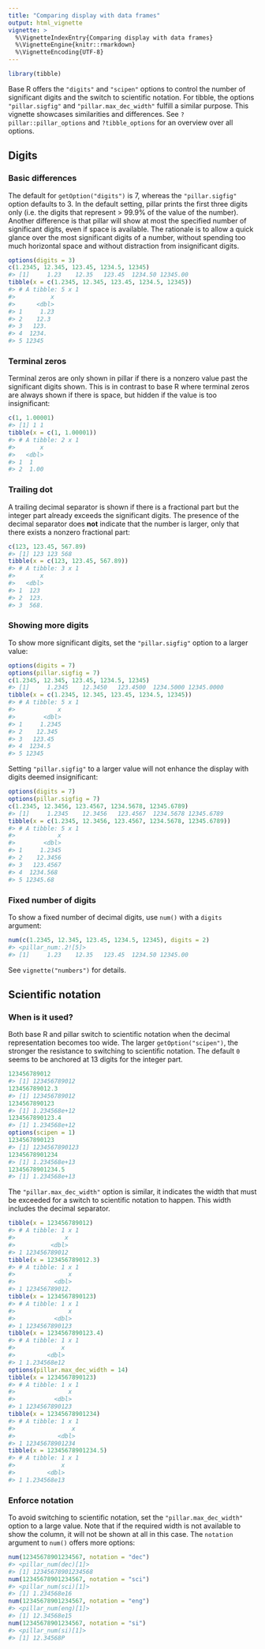```yaml
---
title: "Comparing display with data frames"
output: html_vignette
vignette: >
  %\VignetteIndexEntry{Comparing display with data frames}
  %\VignetteEngine{knitr::rmarkdown}
  %\VignetteEncoding{UTF-8}
---
```





```r
library(tibble)
```

Base R offers the `"digits"` and `"scipen"` options to control the number of significant digits and the switch to scientific notation.
For tibble, the options `"pillar.sigfig"` and `"pillar.max_dec_width"` fulfill a similar purpose.
This vignette showcases similarities and differences.
See `?pillar::pillar_options` and `?tibble_options` for an overview over all options.

## Digits

### Basic differences

The default for `getOption("digits")` is 7, whereas the `"pillar.sigfig"` option defaults to 3.
In the default setting, pillar prints the first three digits only (i.e. the digits that represent > 99.9% of the value of the number).
Another difference is that pillar will show at most the specified number of significant digits, even if space is available.
The rationale is to allow a quick glance over the most significant digits of a number, without spending too much horizontal space and without distraction from insignificant digits.


```r
options(digits = 3)
c(1.2345, 12.345, 123.45, 1234.5, 12345)
#> [1]     1.23    12.35   123.45  1234.50 12345.00
tibble(x = c(1.2345, 12.345, 123.45, 1234.5, 12345))
#> # A tibble: 5 x 1
#>          x
#>      <dbl>
#> 1     1.23
#> 2    12.3 
#> 3   123.  
#> 4  1234.  
#> 5 12345
```

### Terminal zeros

Terminal zeros are only shown in pillar if there is a nonzero value past the significant digits shown.
This is in contrast to base R where terminal zeros are always shown if there is space, but hidden if the value is too insignificant:


```r
c(1, 1.00001)
#> [1] 1 1
tibble(x = c(1, 1.00001))
#> # A tibble: 2 x 1
#>       x
#>   <dbl>
#> 1  1   
#> 2  1.00
```

### Trailing dot

A trailing decimal separator is shown if there is a fractional part but the integer part already exceeds the significant digits.
The presence of the decimal separator does **not** indicate that the number is larger, only that there exists a nonzero fractional part:


```r
c(123, 123.45, 567.89)
#> [1] 123 123 568
tibble(x = c(123, 123.45, 567.89))
#> # A tibble: 3 x 1
#>       x
#>   <dbl>
#> 1  123 
#> 2  123.
#> 3  568.
```

### Showing more digits

To show more significant digits, set the `"pillar.sigfig"` option to a larger value:


```r
options(digits = 7)
options(pillar.sigfig = 7)
c(1.2345, 12.345, 123.45, 1234.5, 12345)
#> [1]     1.2345    12.3450   123.4500  1234.5000 12345.0000
tibble(x = c(1.2345, 12.345, 123.45, 1234.5, 12345))
#> # A tibble: 5 x 1
#>            x
#>        <dbl>
#> 1     1.2345
#> 2    12.345 
#> 3   123.45  
#> 4  1234.5   
#> 5 12345
```

Setting `"pillar.sigfig"` to a larger value will not enhance the display with digits deemed insignificant:


```r
options(digits = 7)
options(pillar.sigfig = 7)
c(1.2345, 12.3456, 123.4567, 1234.5678, 12345.6789)
#> [1]     1.2345    12.3456   123.4567  1234.5678 12345.6789
tibble(x = c(1.2345, 12.3456, 123.4567, 1234.5678, 12345.6789))
#> # A tibble: 5 x 1
#>            x
#>        <dbl>
#> 1     1.2345
#> 2    12.3456
#> 3   123.4567
#> 4  1234.568 
#> 5 12345.68
```

### Fixed number of digits

To show a fixed number of decimal digits, use `num()` with a `digits` argument:


```r
num(c(1.2345, 12.345, 123.45, 1234.5, 12345), digits = 2)
#> <pillar_num:.2![5]>
#> [1]     1.23    12.35   123.45  1234.50 12345.00
```

See `vignette("numbers")` for details.

## Scientific notation

### When is it used?

Both base R and pillar switch to scientific notation when the decimal representation becomes too wide.
The larger `getOption("scipen")`, the stronger the resistance to switching to scientific notation.
The default `0` seems to be anchored at 13 digits for the integer part.


```r
123456789012
#> [1] 123456789012
123456789012.3
#> [1] 123456789012
1234567890123
#> [1] 1.234568e+12
1234567890123.4
#> [1] 1.234568e+12
options(scipen = 1)
1234567890123
#> [1] 1234567890123
12345678901234
#> [1] 1.234568e+13
12345678901234.5
#> [1] 1.234568e+13
```

The `"pillar.max_dec_width"` option is similar, it indicates the width that must be exceeded for a switch to scientific notation to happen.
This width includes the decimal separator.


```r
tibble(x = 123456789012)
#> # A tibble: 1 x 1
#>              x
#>          <dbl>
#> 1 123456789012
tibble(x = 123456789012.3)
#> # A tibble: 1 x 1
#>               x
#>           <dbl>
#> 1 123456789012.
tibble(x = 1234567890123)
#> # A tibble: 1 x 1
#>               x
#>           <dbl>
#> 1 1234567890123
tibble(x = 1234567890123.4)
#> # A tibble: 1 x 1
#>             x
#>         <dbl>
#> 1 1.234568e12
options(pillar.max_dec_width = 14)
tibble(x = 1234567890123)
#> # A tibble: 1 x 1
#>               x
#>           <dbl>
#> 1 1234567890123
tibble(x = 12345678901234)
#> # A tibble: 1 x 1
#>                x
#>            <dbl>
#> 1 12345678901234
tibble(x = 12345678901234.5)
#> # A tibble: 1 x 1
#>             x
#>         <dbl>
#> 1 1.234568e13
```

### Enforce notation

To avoid switching to scientific notation, set the `"pillar.max_dec_width"` option to a large value.
Note that if the required width is not available to show the column, it will not be shown at all in this case.
The `notation` argument to `num()` offers more options:


```r
num(12345678901234567, notation = "dec")
#> <pillar_num(dec)[1]>
#> [1] 12345678901234568
num(12345678901234567, notation = "sci")
#> <pillar_num(sci)[1]>
#> [1] 1.234568e16
num(12345678901234567, notation = "eng")
#> <pillar_num(eng)[1]>
#> [1] 12.34568e15
num(12345678901234567, notation = "si")
#> <pillar_num(si)[1]>
#> [1] 12.34568P
```
